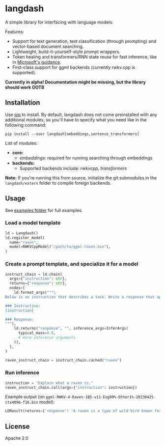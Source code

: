 # langdash

A simple library for interfacing with language models.

Features:
  
  * Support for text generation, text classification (through prompting) and vector-based document searching.
  * Lightweight, build-it-yourself-style prompt wrappers.
  * Token healing and transformers/RNN state reuse for fast inference, like in [Microsoft's guidance](https://github.com/microsoft/guidance).
  * First-class support for ggml backends (currently rwkv.cpp is supported).

**Currently in alpha! Documentation might be missing, but the library should work OOTB**

## Installation

Use [pip](https://pip.pypa.io/en/stable/) to install. By default, langdash does not come preinstalled with any additional modules, so you'll have to specify what you need like in the following command:

```
pip install --user langdash[embeddings,sentence_transformers]
```

List of modules:
  
  * **core:**
    * *embeddings:* required for running searching through embeddings
  * **backends:**
    * Supported backends include: *rwkvcpp*, *transformers*

**Note:** If you're running this from source, initialize the git submodules in the `langdash/extern` folder to compile foreign backends.
    
## Usage

See [examples folder](https://git.mysymphony.jp.net/nana/langdash/src/branch/master/examples) for full examples.

### Load a model template

```python
ld = Langdash()
ld.register_model(
  name="raven",
  model=RWKVCppModel("/path/to/ggml-raven.bin"),
)
```

### Create a prompt template, and specialize it for a model

```python
instruct_chain = ld.chain(
  args={"instruction": str},
  returns={"response": str},
  nodes=[
    ld.format_args("""\
Below is an instruction that describes a task. Write a response that appropriately completes the request.

### Instruction:
{instruction}

### Response:
"""),
    ld.returns("response", "", inference_args=InferArgs(
      typical_mass=0.8,
      # more inference arguments
    )),
  ],
)

raven_instruct_chain = instruct_chain.cached("raven")
```

### Run inference

```python
instruction = "Explain what a raven is."
raven_instruct_chain.call(args={"instruction": instruction})
```

Example output (on `ggml-RWKV-4-Raven-1B5-v11-Eng99%-Other1%-20230425-ctx4096-f16.bin` model):

```python
LDResult(returns={'response': 'A raven is a type of wild bird known for its piercing cry of \"Rra-ra-ra-ra.\" These birds are also known for their incredible agility and speed, often catching fish from waterways with ease. Rra-ra-ra-ra can be seen in the natural world and is commonly seen in the parklands and forests of Canada, the United States, Australia, and New Zealand.'}, prompt_tokens=32, completion_tokens=87)
```

## License

Apache 2.0